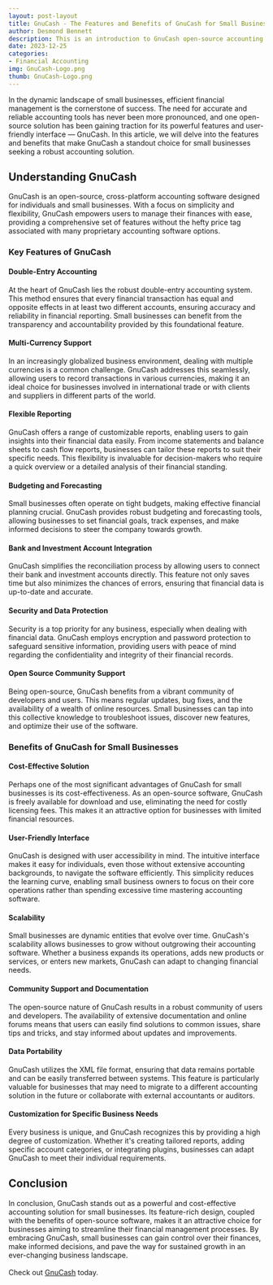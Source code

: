 ```yaml
---
layout: post-layout
title: GnuCash - The Features and Benefits of GnuCash for Small Business Accounting
author: Desmond Bennett
description: This is an introduction to GnuCash open-source accounting software for small businesses.
date: 2023-12-25
categories:
- Financial Accounting
img: GnuCash-Logo.png
thumb: GnuCash-Logo.png
---
```


In the dynamic landscape of small businesses, efficient financial management is 
the cornerstone of success. The need for accurate and reliable accounting tools 
has never been more pronounced, and one open-source solution has been gaining 
traction for its powerful features and user-friendly interface — GnuCash. 
In this article, we will delve into the features and benefits that make 
GnuCash a standout choice for small businesses seeking a robust accounting solution.

<!--more-->

## Understanding GnuCash

GnuCash is an open-source, cross-platform accounting software designed for 
individuals and small businesses. With a focus on simplicity and flexibility, 
GnuCash empowers users to manage their finances with ease, providing a 
comprehensive set of features without the hefty price tag associated with 
many proprietary accounting software options.

### Key Features of GnuCash

#### Double-Entry Accounting
At the heart of GnuCash lies the robust double-entry accounting system. 
This method ensures that every financial transaction has equal and opposite 
effects in at least two different accounts, ensuring accuracy and reliability 
in financial reporting. Small businesses can benefit from the transparency 
and accountability provided by this foundational feature.

#### Multi-Currency Support
In an increasingly globalized business environment, dealing with multiple 
currencies is a common challenge. GnuCash addresses this seamlessly, 
allowing users to record transactions in various currencies, making it an 
ideal choice for businesses involved in international trade or with clients 
and suppliers in different parts of the world.

#### Flexible Reporting
GnuCash offers a range of customizable reports, enabling users to gain 
insights into their financial data easily. From income statements and balance 
sheets to cash flow reports, businesses can tailor these reports to suit their 
specific needs. This flexibility is invaluable for decision-makers who require 
a quick overview or a detailed analysis of their financial standing.

#### Budgeting and Forecasting
Small businesses often operate on tight budgets, making effective financial 
planning crucial. GnuCash provides robust budgeting and forecasting tools, 
allowing businesses to set financial goals, track expenses, and make informed 
decisions to steer the company towards growth.

#### Bank and Investment Account Integration
GnuCash simplifies the reconciliation process by allowing users to connect 
their bank and investment accounts directly. This feature not only saves time 
but also minimizes the chances of errors, ensuring that financial data is 
up-to-date and accurate.

#### Security and Data Protection
Security is a top priority for any business, especially when dealing with 
financial data. GnuCash employs encryption and password protection to safeguard 
sensitive information, providing users with peace of mind regarding the 
confidentiality and integrity of their financial records.

#### Open Source Community Support
Being open-source, GnuCash benefits from a vibrant community of developers and 
users. This means regular updates, bug fixes, and the availability of a wealth 
of online resources. Small businesses can tap into this collective knowledge to
troubleshoot issues, discover new features, and optimize their use of the software.

### Benefits of GnuCash for Small Businesses

#### Cost-Effective Solution
Perhaps one of the most significant advantages of GnuCash for small businesses 
is its cost-effectiveness. As an open-source software, GnuCash is freely 
available for download and use, eliminating the need for costly licensing fees. 
This makes it an attractive option for businesses with limited financial resources.

#### User-Friendly Interface
GnuCash is designed with user accessibility in mind. The intuitive interface 
makes it easy for individuals, even those without extensive accounting backgrounds, 
to navigate the software efficiently. This simplicity reduces the learning curve, 
enabling small business owners to focus on their core operations rather than 
spending excessive time mastering accounting software.

#### Scalability
Small businesses are dynamic entities that evolve over time. GnuCash's 
scalability allows businesses to grow without outgrowing their accounting 
software. Whether a business expands its operations, adds new products or 
services, or enters new markets, GnuCash can adapt to changing financial needs.

#### Community Support and Documentation
The open-source nature of GnuCash results in a robust community of users and 
developers. The availability of extensive documentation and online forums means 
that users can easily find solutions to common issues, share tips and tricks, 
and stay informed about updates and improvements.

#### Data Portability
GnuCash utilizes the XML file format, ensuring that data remains portable 
and can be easily transferred between systems. This feature is particularly 
valuable for businesses that may need to migrate to a different accounting 
solution in the future or collaborate with external accountants or auditors.

#### Customization for Specific Business Needs
Every business is unique, and GnuCash recognizes this by providing a high 
degree of customization. Whether it's creating tailored reports, adding 
specific account categories, or integrating plugins, businesses can adapt 
GnuCash to meet their individual requirements.

## Conclusion
In conclusion, GnuCash stands out as a powerful and cost-effective accounting 
solution for small businesses. Its feature-rich design, coupled with the 
benefits of open-source software, makes it an attractive choice for businesses 
aiming to streamline their financial management processes. By embracing GnuCash, 
small businesses can gain control over their finances, make informed decisions, 
and pave the way for sustained growth in an ever-changing business landscape.
<br/><br/>
Check out [GnuCash](https://gnucash.org/) today.